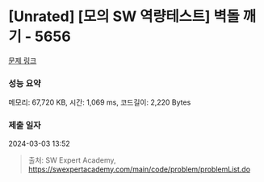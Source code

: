# [Unrated] [모의 SW 역량테스트] 벽돌 깨기 - 5656 

[문제 링크](https://swexpertacademy.com/main/code/problem/problemDetail.do?contestProbId=AWXRQm6qfL0DFAUo) 

### 성능 요약

메모리: 67,720 KB, 시간: 1,069 ms, 코드길이: 2,220 Bytes

### 제출 일자

2024-03-03 13:52



> 출처: SW Expert Academy, https://swexpertacademy.com/main/code/problem/problemList.do